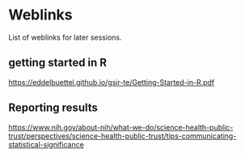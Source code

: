 # Weblinks

List of weblinks for later sessions.

## getting started in R

https://eddelbuettel.github.io/gsir-te/Getting-Started-in-R.pdf

## Reporting results

https://www.nih.gov/about-nih/what-we-do/science-health-public-trust/perspectives/science-health-public-trust/tips-communicating-statistical-significance